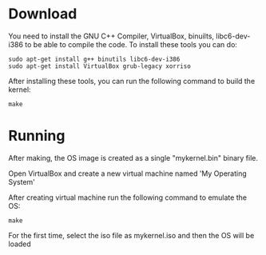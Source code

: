 # Download
You need to install the GNU C++ Compiler, VirtualBox, binuilts, libc6-dev-i386 to be able to compile the code. To install these tools you can do:

    sudo apt-get install g++ binutils libc6-dev-i386
    sudo apt-get install VirtualBox grub-legacy xorriso

After installing these tools, you can run the following command to build the kernel:

    make

# Running
After making, the OS image is created as a single "mykernel.bin" binary file.

Open VirtualBox and create a new virtual machine named 'My Operating System'

After creating virtual machine run the following command to emulate the OS:

    make

For the first time, select the iso file as mykernel.iso and then the OS will be loaded
